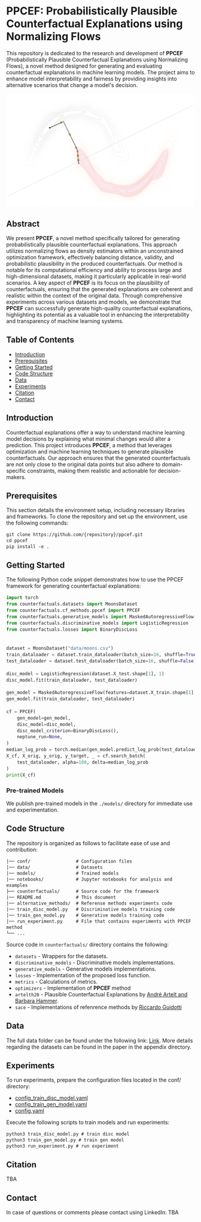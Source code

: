 
# PPCEF: Probabilistically Plausible Counterfactual Explanations using Normalizing Flows

This repository is dedicated to the research and development of **PPCEF** (Probabilistically Plausible Counterfactual Explanations using Normalizing Flows), a novel method designed for generating and evaluating counterfactual explanations in machine learning models. The project aims to enhance model interpretability and fairness by providing insights into alternative scenarios that change a model's decision.

<p align="center">
<img src="graphic.svg" alt="drawing" width="800"/>
</p>

## Abstract

We present **PPCEF**, a novel method specifically tailored for generating probabilistically plausible counterfactual explanations. This approach utilizes normalizing flows as density estimators within an unconstrained optimization framework, effectively balancing distance, validity, and probabilistic plausibility in the produced counterfactuals. Our method is notable for its computational efficiency and ability to process large and high-dimensional datasets, making it particularly applicable in real-world scenarios. A key aspect of **PPCEF** is its focus on the plausibility of counterfactuals, ensuring that the generated explanations are coherent and realistic within the context of the original data. Through comprehensive experiments across various datasets and models, we demonstrate that **PPCEF** can successfully generate high-quality counterfactual explanations, highlighting its potential as a valuable tool in enhancing the interpretability and transparency of machine learning systems.

## Table of Contents

- [Introduction](#introduction)
- [Prerequisites](#prerequisites)
- [Getting Started](#getting-started)
- [Code Structure](#code-structure)
- [Data](#data)
- [Experiments](#experiments)
- [Citation](#citation)
- [Contact](#contact)

## Introduction

Counterfactual explanations offer a way to understand machine learning model decisions by explaining what minimal changes would alter a prediction. This project introduces **PPCEF**, a method that leverages optimization and machine learning techniques to generate plausible counterfactuals. Our approach ensures that the generated counterfactuals are not only close to the original data points but also adhere to domain-specific constraints, making them realistic and actionable for decision-makers.

## Prerequisites

This section details the environment setup, including necessary libraries and frameworks. To clone the repository and set up the environment, use the following commands:

```shell
git clone https://github.com/{repository}/ppcef.git
cd ppcef
pip install -e .
```

## Getting Started
The following Python code snippet demonstrates how to use the PPCEF framework for generating counterfactual explanations:

```python
import torch
from counterfactuals.datasets import MoonsDataset
from counterfactuals.cf_methods.ppcef import PPCEF
from counterfactuals.generative_models import MaskedAutoregressiveFlow
from counterfactuals.discriminative_models import LogisticRegression
from counterfactuals.losses import BinaryDiscLoss


dataset = MoonsDataset("data/moons.csv")
train_dataloader = dataset.train_dataloader(batch_size=16, shuffle=True)
test_dataloader = dataset.test_dataloader(batch_size=16, shuffle=False)

disc_model = LogisticRegression(dataset.X_test.shape[1], 1)
disc_model.fit(train_dataloader, test_dataloader)

gen_model = MaskedAutoregressiveFlow(features=dataset.X_train.shape[1], hidden_features=8, context_features=1)
gen_model.fit(train_dataloader, test_dataloader)

cf = PPCEF(
    gen_model=gen_model,
    disc_model=disc_model,
    disc_model_criterion=BinaryDiscLoss(),
    neptune_run=None,
)
median_log_prob = torch.median(gen_model.predict_log_prob(test_dataloader))
X_cf, X_orig, y_orig, y_target, _ = cf.search_batch(
    test_dataloader, alpha=100, delta=median_log_prob
)
print(X_cf)
```

### Pre-trained Models

We publish pre-trained models in the `./models/` directory for immediate use and experimentation.

## Code Structure

The repository is organized as follows to facilitate ease of use and contribution:

```
|── conf/                 # Configuration files
|── data/                 # Datasets
|── models/               # Trained models
|── notebooks/            # Jupyter notebooks for analysis and examples
├── counterfactuals/      # Source code for the framework
|── README.md             # This document
|── alternative_methods/  # Referense methods experiments code
|── train_disc_model.py   # Discriminative models training code
|── train_gen_model.py    # Generative models training code
|── run_experiment.py     # File that contains experiments with PPCEF method
└── ...
```

Source code in `counterfactuals/` directory contains the following:
  * `datasets` - Wrappers for the datasets. 
  * `discriminative_models` - Discriminative models implementations.
  * `generative_models` - Generative models implementations.
  * `losses` - Implementation of the proposed loss function.
  * `metrics` - Calculations of metrics.
  * `optimizers` - Implementation of **PPCEF** method
  * `artelth20` - Plausible Counterfactual Explanations by [André Artelt and Barbara Hammer](https://github.com/andreArtelt/ConvexDensityConstraintsForPlausibleCounterfactuals/tree/master).
  * `sace` - Implementations of refenrence methods by [Riccardo Guidotti](https://github.com/riccotti/Scamander/tree/main/sace)

## Data

The full data folder can be found under the following link: [Link](data). More details regarding the datasets can be found in the paper in the appendix directory.

## Experiments

To run experiments, prepare the configuration files located in the conf/ directory:

- [config_train_disc_model.yaml](conf/config_train_disc_model.yaml)
- [config_train_gen_model.yaml](conf/config_train_gen_model.yaml)
- [config.yaml](conf/config.yaml)

Execute the following scripts to train models and run experiments:

```shell
python3 train_disc_model.py # train disc model
python3 train_gen_model.py # train gen model
python3 run_experiment.py # run experiment
```

## Citation

TBA

## Contact

In case of questions or comments please contact using LinkedIn: TBA
